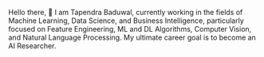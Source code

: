Hello there, 👋 I am Tapendra Baduwal, currently working in the fields of Machine Learning, Data Science, and Business Intelligence,
particularly focused on Feature Engineering, ML and DL Algorithms, Computer Vision, and Natural Language Processing. My
ultimate career goal is to become an AI Researcher.
